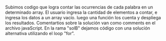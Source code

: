 Subimos codigo que logra contar las ocurrencias de cada palabra en un determinado array.
El usuario ingresa la cantidad de elementos a contar,  e ingresa los datos a un array vacío.
luego una función los cuenta y despliega los resultados. 
Comentartios sobre la solución van como comments en el archivo javaScript. En la rama 
"solB" dejamos código con una solución alternativa utilizando el loop "for".